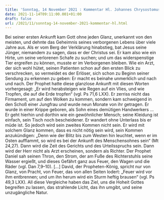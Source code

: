 ```yaml
---
title: 'Sonntag, 14 November 2021 : Kommentar Hl. Johannes Chrysostomus'
date: 2021-11-14T09:11:00.001+01:00
draft: false
url: /2021/11/sonntag-14-november-2021-kommentar-hl.html
---
```


Bei seiner ersten Ankunft kam Gott ohne jeden Glanz, unerkannt von den meisten, und dehnte das Geheimnis seines verborgenen Lebens über viele Jahre aus. Als er vom Berg der Verklärung hinabstieg, bat Jesus seine Jünger, niemandem zu sagen, dass er der Christus sei. Er kam also wie ein Hirte, um seine verlorenen Schafe zu suchen; und um das widerspenstige Tier ergreifen zu können, musste er im Verborgenen bleiben. Wie ein Arzt, der sich wohl hütet, seinen Patienten schon auf den ersten Blick zu verschrecken, so vermeidet es der Erlöser, sich schon zu Beginn seiner Sendung zu erkennen zu geben: Er macht es beinahe unmerklich und nach und nach. Der Prophet hatte diese glanzlose Ankunft mit diesen Worten vorhergesagt: „Er wird herabsteigen wie Regen auf ein Vlies, und wie Tropfen, die auf die Erde tropfen“ (vgl. Ps 71,6 LXX). Er zerriss nicht das Firmament, um auf den Wolken zu kommen, sondern kam schweigend in den Schoß einer Jungfrau und wurde neun Monate von ihr getragen. Er wurde in einer Krippe geboren, als Sohn eines demütigen Handwerkers … Er geht hierhin und dorthin wie ein gewöhnlicher Mensch; seine Kleidung ist einfach, sein Tisch noch bescheidener. Er wandert ohne Unterlass bis er müde ist. So jedoch wird sein zweites Kommen nicht sein. Er wird mit solchem Glanz kommen, dass es nicht nötig sein wird, sein Kommen anzukündigen: „Denn wie der Blitz bis zum Westen hin leuchtet, wenn er im Osten aufflammt, so wird es bei der Ankunft des Menschensohnes sein“ (Mt 24,27). Dann wird die Zeit des Gerichts und des Urteilsspruchs sein. Dann wird der Herr nicht als Arzt erscheinen, sondern als Richter. Der Prophet Daniel sah seinen Thron, den Strom, der am Fuße des Richterstuhls seine Wasser ergießt, und dieses Gefährt ganz aus Feuer, den Wagen und die Räder (vgl. Dan 7,9–10). \[…\] David, der Propheten-König, spricht nur von Glanz, von Pracht, von Feuer, das von allen Seiten lodert: „Feuer wird vor ihm entbrennen; und um ihn herum wird ein Sturm heftig brausen“ (vgl. Ps 49,3 LXX). All diese Vergleiche haben das Ziel, uns die Hoheit Gottes begreifen zu lassen, das strahlende Licht, das ihn umgibt, und seine unzugängliche Natur.